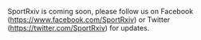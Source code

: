 SportRxiv is coming soon, please follow us on Facebook (https://www.facebook.com/SportRxiv) or Twitter (https://twitter.com/SportRxiv) for updates. 
